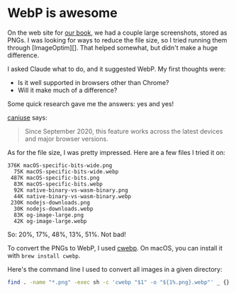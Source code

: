 # WebP is awesome

On the web site for [our book](https://wasmgroundup.com), we had a couple large screenshots, stored as PNGs. I was looking for ways to reduce the file size, so I tried running them through [ImageOptim][]. That helped somewhat, but didn't make a huge difference.

I asked Claude what to do, and it suggested WebP. My first thoughts were:

- Is it well supported in browsers other than Chrome?
- Will it make much of a difference?

Some quick research gave me the answers: yes and yes!

[caniuse](https://caniuse.com/webp) says:

> Since September 2020, this feature works across the latest devices and major browser versions.

As for the file size, I was pretty impressed. Here are a few files I tried it on:

```
376K macOS-specific-bits-wide.png
  75K macOS-specific-bits-wide.webp
 487K macOS-specific-bits.png
  83K macOS-specific-bits.webp
  92K native-binary-vs-wasm-binary.png
  44K native-binary-vs-wasm-binary.webp
 230K nodejs-downloads.png
  30K nodejs-downloads.webp
  83K og-image-large.png
  42K og-image-large.webp
```

So: 20%, 17%, 48%, 13%, 51%. Not bad!

To convert the PNGs to WebP, I used [cwebp](https://developers.google.com/speed/webp/docs/cwebp). On macOS, you can install it with `brew install cwebp`.

Here's the command line I used to convert all images in a given directory:

```sh
find . -name "*.png" -exec sh -c 'cwebp "$1" -o "${1%.png}.webp"' _ {} \;
```

